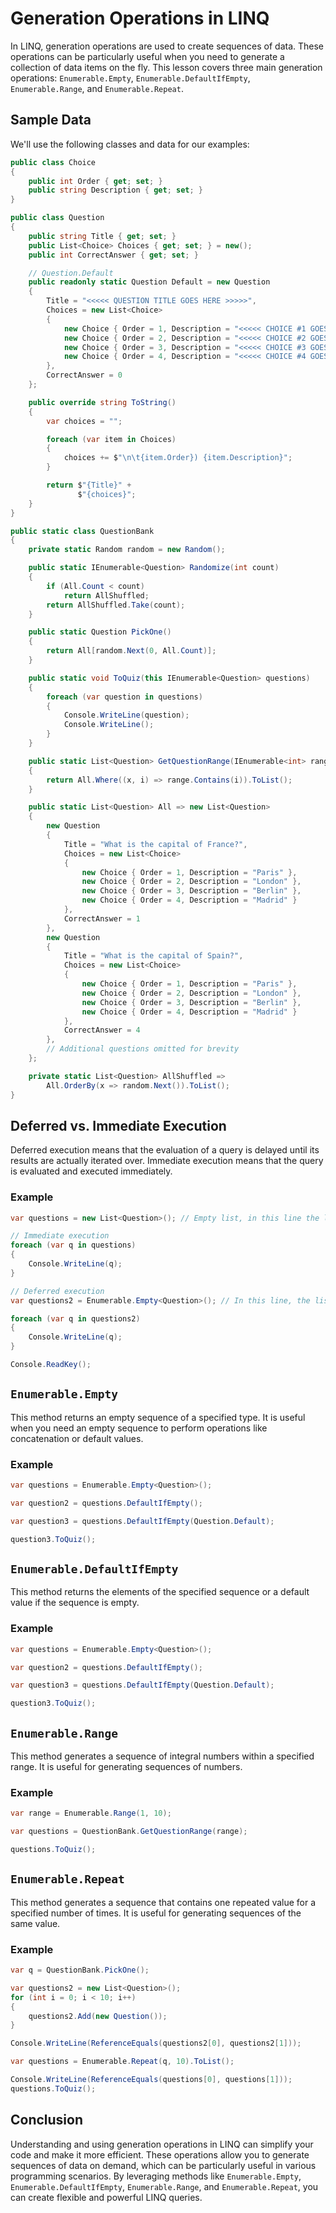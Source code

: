 # Generation Operations in LINQ

In LINQ, generation operations are used to create sequences of data. These operations can be particularly useful when you need to generate a collection of data items on the fly. This lesson covers three main generation operations: `Enumerable.Empty`, `Enumerable.DefaultIfEmpty`, `Enumerable.Range`, and `Enumerable.Repeat`.

## Sample Data

We'll use the following classes and data for our examples:

```csharp
public class Choice
{
    public int Order { get; set; }
    public string Description { get; set; }
}

public class Question
{
    public string Title { get; set; }
    public List<Choice> Choices { get; set; } = new();
    public int CorrectAnswer { get; set; }

    // Question.Default
    public readonly static Question Default = new Question
    {
        Title = "<<<<< QUESTION TITLE GOES HERE >>>>>",
        Choices = new List<Choice>
        {
            new Choice { Order = 1, Description = "<<<<< CHOICE #1 GOES HERE >>>>>" },
            new Choice { Order = 2, Description = "<<<<< CHOICE #2 GOES HERE >>>>>" },
            new Choice { Order = 3, Description = "<<<<< CHOICE #3 GOES HERE >>>>>" },
            new Choice { Order = 4, Description = "<<<<< CHOICE #4 GOES HERE >>>>>" }
        },
        CorrectAnswer = 0
    };

    public override string ToString()
    {
        var choices = "";

        foreach (var item in Choices)
        {
            choices += $"\n\t{item.Order}) {item.Description}";
        }

        return $"{Title}" +
               $"{choices}";
    }
}

public static class QuestionBank
{
    private static Random random = new Random();

    public static IEnumerable<Question> Randomize(int count)
    {
        if (All.Count < count)
            return AllShuffled;
        return AllShuffled.Take(count);
    }

    public static Question PickOne()
    {
        return All[random.Next(0, All.Count)];
    }

    public static void ToQuiz(this IEnumerable<Question> questions)
    {
        foreach (var question in questions)
        {
            Console.WriteLine(question);
            Console.WriteLine();
        }
    }

    public static List<Question> GetQuestionRange(IEnumerable<int> range)
    {
        return All.Where((x, i) => range.Contains(i)).ToList();
    }

    public static List<Question> All => new List<Question>
    {
        new Question
        {
            Title = "What is the capital of France?",
            Choices = new List<Choice>
            {
                new Choice { Order = 1, Description = "Paris" },
                new Choice { Order = 2, Description = "London" },
                new Choice { Order = 3, Description = "Berlin" },
                new Choice { Order = 4, Description = "Madrid" }
            },
            CorrectAnswer = 1
        },
        new Question
        {
            Title = "What is the capital of Spain?",
            Choices = new List<Choice>
            {
                new Choice { Order = 1, Description = "Paris" },
                new Choice { Order = 2, Description = "London" },
                new Choice { Order = 3, Description = "Berlin" },
                new Choice { Order = 4, Description = "Madrid" }
            },
            CorrectAnswer = 4
        },
        // Additional questions omitted for brevity
    };

    private static List<Question> AllShuffled =>
        All.OrderBy(x => random.Next()).ToList();
}
```

## Deferred vs. Immediate Execution

Deferred execution means that the evaluation of a query is delayed until its results are actually iterated over. Immediate execution means that the query is evaluated and executed immediately.

### Example

```csharp
var questions = new List<Question>(); // Empty list, in this line the list is already in memory

// Immediate execution
foreach (var q in questions)
{
    Console.WriteLine(q);
}

// Deferred execution
var questions2 = Enumerable.Empty<Question>(); // In this line, the list is not in memory yet, but it will be when we iterate over it

foreach (var q in questions2)
{
    Console.WriteLine(q);
}

Console.ReadKey();
```

## `Enumerable.Empty`

This method returns an empty sequence of a specified type. It is useful when you need an empty sequence to perform operations like concatenation or default values.

### Example

```csharp
var questions = Enumerable.Empty<Question>();

var question2 = questions.DefaultIfEmpty();

var question3 = questions.DefaultIfEmpty(Question.Default);

question3.ToQuiz();
```

## `Enumerable.DefaultIfEmpty`

This method returns the elements of the specified sequence or a default value if the sequence is empty.

### Example

```csharp
var questions = Enumerable.Empty<Question>();

var question2 = questions.DefaultIfEmpty();

var question3 = questions.DefaultIfEmpty(Question.Default);

question3.ToQuiz();
```

## `Enumerable.Range`

This method generates a sequence of integral numbers within a specified range. It is useful for generating sequences of numbers.

### Example

```csharp
var range = Enumerable.Range(1, 10);

var questions = QuestionBank.GetQuestionRange(range);

questions.ToQuiz();
```

## `Enumerable.Repeat`

This method generates a sequence that contains one repeated value for a specified number of times. It is useful for generating sequences of the same value.

### Example

```csharp
var q = QuestionBank.PickOne();

var questions2 = new List<Question>();
for (int i = 0; i < 10; i++)
{
    questions2.Add(new Question());
}

Console.WriteLine(ReferenceEquals(questions2[0], questions2[1]));

var questions = Enumerable.Repeat(q, 10).ToList();

Console.WriteLine(ReferenceEquals(questions[0], questions[1]));
questions.ToQuiz();
```

## Conclusion

Understanding and using generation operations in LINQ can simplify your code and make it more efficient. These operations allow you to generate sequences of data on demand, which can be particularly useful in various programming scenarios. By leveraging methods like `Enumerable.Empty`, `Enumerable.DefaultIfEmpty`, `Enumerable.Range`, and `Enumerable.Repeat`, you can create flexible and powerful LINQ queries.